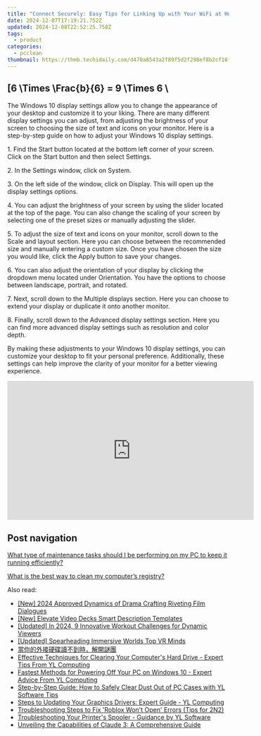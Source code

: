 ```yaml
---
title: "Connect Securely: Easy Tips for Linking Up with Your WiFi at Home, Expert Advice by YL Software Solutions"
date: 2024-12-07T17:19:21.752Z
updated: 2024-12-08T22:52:25.758Z
tags:
  - product
categories:
  - pcclean
thumbnail: https://thmb.techidaily.com/d470a8543a2f89f5d2f298ef8b2cf16fd1cc9e45357c3c35eb8b5e2445a5ba07.jpg
---
```


## \[6 \Times \Frac{b}{6} = 9 \Times 6 \

The Windows 10 display settings allow you to change the appearance of your desktop and customize it to your liking. There are many different display settings you can adjust, from adjusting the brightness of your screen to choosing the size of text and icons on your monitor. Here is a step-by-step guide on how to adjust your Windows 10 display settings. 

1\. Find the Start button located at the bottom left corner of your screen. Click on the Start button and then select Settings.

2\. In the Settings window, click on System.

3\. On the left side of the window, click on Display. This will open up the display settings options. 

4\. You can adjust the brightness of your screen by using the slider located at the top of the page. You can also change the scaling of your screen by selecting one of the preset sizes or manually adjusting the slider.

5\. To adjust the size of text and icons on your monitor, scroll down to the Scale and layout section. Here you can choose between the recommended size and manually entering a custom size. Once you have chosen the size you would like, click the Apply button to save your changes.

6\. You can also adjust the orientation of your display by clicking the dropdown menu located under Orientation. You have the options to choose between landscape, portrait, and rotated.

7\. Next, scroll down to the Multiple displays section. Here you can choose to extend your display or duplicate it onto another monitor.

8\. Finally, scroll down to the Advanced display settings section. Here you can find more advanced display settings such as resolution and color depth. 

By making these adjustments to your Windows 10 display settings, you can customize your desktop to fit your personal preference. Additionally, these settings can help improve the clarity of your monitor for a better viewing experience.

<!-- affiliate ads begin -->
<iframe width="560" height="315" src="https://www.youtube.com/embed/MHafwnWSEQk?si=rejNVNpJZH2SqNLy" title="YouTube video player" frameborder="0" allow="accelerometer; autoplay; clipboard-write; encrypted-media; gyroscope; picture-in-picture; web-share" referrerpolicy="strict-origin-when-cross-origin" allowfullscreen></iframe>
<!-- affiliate ads end -->

## Post navigation

[What type of maintenance tasks should I be performing on my PC to keep it running efficiently?](https://tools.techidaily.com/pcclean/products/)

[What is the best way to clean my computer’s registry?](https://tools.techidaily.com/pcclean/products/)

<ins class="adsbygoogle"
     style="display:block"
     data-ad-format="autorelaxed"
     data-ad-client="ca-pub-7571918770474297"
     data-ad-slot="1223367746"></ins>

<ins class="adsbygoogle"
     style="display:block"
     data-ad-client="ca-pub-7571918770474297"
     data-ad-slot="8358498916"
     data-ad-format="auto"
     data-full-width-responsive="true"></ins>

<span class="atpl-alsoreadstyle">Also read:</span>
<div><ul>
<li><a href="https://fox-direct.techidaily.com/new-2024-approved-dynamics-of-drama-crafting-riveting-film-dialogues/"><u>[New] 2024 Approved Dynamics of Drama Crafting Riveting Film Dialogues</u></a></li>
<li><a href="https://youtube-zero.techidaily.com/levate-video-decks-smart-description-templates/"><u>[New] Elevate Video Decks Smart Description Templates</u></a></li>
<li><a href="https://youtube-web.techidaily.com/ed-in-2024-9-innovative-workout-challenges-for-dynamic-viewers/"><u>[Updated] In 2024, 9 Innovative Workout Challenges for Dynamic Viewers</u></a></li>
<li><a href="https://vp-tips.techidaily.com/updated-spearheading-immersive-worlds-top-vr-minds/"><u>[Updated] Spearheading Immersive Worlds Top VR Minds</u></a></li>
<li><a href="https://win-unique.techidaily.com/55w25l2g55qe5asw5o6l56gs56kf6k6a5lin5yiw5pmc77ym6kej6zal6kyo5zyy/"><u>當你的外接硬碟讀不到時，解開謎團</u></a></li>
<li><a href="https://discover-fantastic.techidaily.com/effective-techniques-for-clearing-your-computers-hard-drive-expert-tips-from-yl-computing/"><u>Effective Techniques for Clearing Your Computer's Hard Drive - Expert Tips From YL Computing</u></a></li>
<li><a href="https://discover-fantastic.techidaily.com/fastest-methods-for-powering-off-your-pc-on-windows-10-expert-advice-from-yl-computing/"><u>Fastest Methods for Powering Off Your PC on Windows 10 - Expert Advice From YL Computing</u></a></li>
<li><a href="https://discover-fantastic.techidaily.com/step-by-step-guide-how-to-safely-clear-dust-out-of-pc-cases-with-yl-software-tips/"><u>Step-by-Step Guide: How to Safely Clear Dust Out of PC Cases with YL Software Tips</u></a></li>
<li><a href="https://discover-fantastic.techidaily.com/steps-to-updating-your-graphics-drivers-expert-guide-yl-computing/"><u>Steps to Updating Your Graphics Drivers: Expert Guide - YL Computing</u></a></li>
<li><a href="https://program-issues.techidaily.com/troubleshooting-steps-to-fix-roblox-wont-open-errors-tips-for-2n2/"><u>Troubleshooting Steps to Fix 'Roblox Won't Open' Errors (Tips for 2N2)</u></a></li>
<li><a href="https://discover-fantastic.techidaily.com/troubleshooting-your-printers-spooler-guidance-by-yl-software/"><u>Troubleshooting Your Printer's Spooler - Guidance by YL Software</u></a></li>
<li><a href="https://tech-haven.techidaily.com/unveiling-the-capabilities-of-claude-3-a-comprehensive-guide/"><u>Unveiling the Capabilities of Claude 3: A Comprehensive Guide</u></a></li>
</ul></div>

